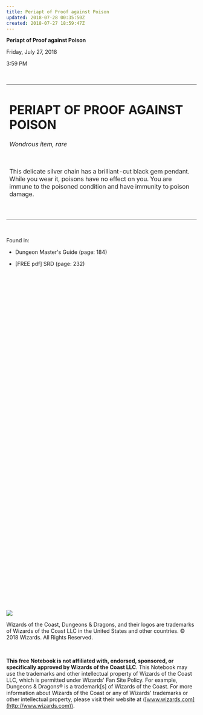 ```yaml
---
title: Periapt of Proof against Poison
updated: 2018-07-28 00:35:50Z
created: 2018-07-27 18:59:47Z
---
```


**Periapt of Proof against Poison**

Friday, July 27, 2018

3:59 PM

 

<table><tbody><tr class="odd"><td><h1 id="periapt-of-proof-against-poison"><strong>PERIAPT OF PROOF AGAINST POISON</strong></h1><p><em>Wondrous item, rare</em></p><p> </p><p>This delicate silver chain has a brilliant-cut black gem pendant. While you wear it, poisons have no effect on you. You are immune to the poisoned condition and have immunity to poison damage.</p><p> </p></td></tr></tbody></table>

 

Found in:

-   Dungeon Master's Guide (page: 184)

-   \[FREE pdf\] SRD (page: 232)

##  

 

 

 

 

 

 

 

 

 

 

 

 

 

 

 

 

 

 

 

 

 

 

 

 

 

 

 

![](tmp\media\image1.png)

Wizards of the Coast, Dungeons & Dragons, and their logos are trademarks of Wizards of the Coast LLC in the United States and other countries. © 2018 Wizards. All Rights Reserved.

 

**This free Notebook is not affiliated with, endorsed, sponsored, or specifically approved by Wizards of the Coast LLC**. This Notebook may use the trademarks and other intellectual property of Wizards of the Coast LLC, which is permitted under Wizards' Fan Site Policy. For example, Dungeons & Dragons® is a trademark\[s\] of Wizards of the Coast. For more information about Wizards of the Coast or any of Wizards' trademarks or other intellectual property, please visit their website at ([www.wizards.com](http://www.wizards.com)).
